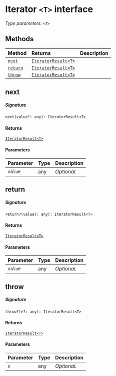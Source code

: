 # Iterator `<T>` interface



_Type parameters: `<T>`_









## Methods

| Method	   |  Returns	| Description|
|:-------------|:-------|:-----------|
|[`next`](#next)      | [`IteratorResult<T>`](IteratorResult.md) |  |
|[`return`](#return)      | [`IteratorResult<T>`](IteratorResult.md) |  |
|[`throw`](#throw)      | [`IteratorResult<T>`](IteratorResult.md) |  |



## next



##### Signature
`next(value?: any): IteratorResult<T>`

#### Returns
[`IteratorResult<T>`](IteratorResult.md)

#### Parameters


| Parameter	   | Type    | Description |
|:-------------|:---------------|:------------|
| `value`    | any | _Optional._ |


## return



##### Signature
`return?(value?: any): IteratorResult<T>`

#### Returns
[`IteratorResult<T>`](IteratorResult.md)

#### Parameters


| Parameter	   | Type    | Description |
|:-------------|:---------------|:------------|
| `value`    | any | _Optional._ |


## throw



##### Signature
`throw?(e?: any): IteratorResult<T>`

#### Returns
[`IteratorResult<T>`](IteratorResult.md)

#### Parameters


| Parameter	   | Type    | Description |
|:-------------|:---------------|:------------|
| `e`    | any | _Optional._ |

